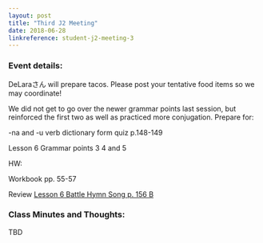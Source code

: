 ```yaml
---
layout: post
title: "Third J2 Meeting"
date: 2018-06-28
linkreference: student-j2-meeting-3
---
```


### Event details:

DeLaraさん will prepare tacos. Please post your tentative food items so we may coordinate!

We did not get to go over the newer grammar points last session, but reinforced the first two as well as practiced more conjugation.
Prepare for:

-na and -u verb dictionary form quiz p.148-149

Lesson 6 Grammar points 3 4 and 5


HW:

Workbook pp. 55-57

Review [Lesson 6 Battle Hymn Song p. 156 B](https://www.youtube.com/watch?v=-s0ZRSpZMWI)


### Class Minutes and Thoughts:

TBD
